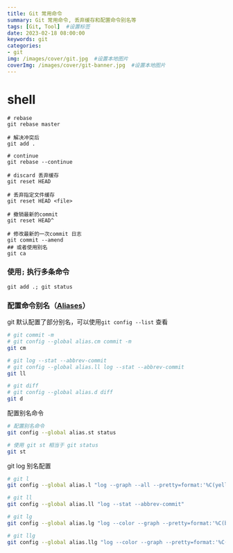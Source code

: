 ```yaml
---
title: Git 常用命令
summary: Git 常用命令, 丢弃缓存和配置命令别名等 
tags: [Git, Tool]  #设置标签
date: 2023-02-18 08:00:00
keywords: git
categories:
- git
img: /images/cover/git.jpg  #设置本地图片
coverImg: /images/cover/git-banner.jpg  #设置本地图片
---
```


# shell

```shell
# rebase
git rebase master

# 解决冲突后
git add .

# continue
git rebase --continue
```

```shell
# discard 丢弃缓存
git reset HEAD

# 丢弃指定文件缓存
git reset HEAD <file>

# 撤销最新的commit
git reset HEAD^

# 修改最新的一次commit 日志
git commit --amend
## 或者使用别名
git ca

```

### 使用`;` 执行多条命令

```shell
git add .; git status
```

### 配置命令别名（[Aliases](https://git-scm.com/book/zh-tw/v2/Git-%E5%9F%BA%E7%A4%8E-Git-Aliases)）

git 默认配置了部分别名，可以使用`git config --list` 查看

```bash
# git commit -m
# git config --global alias.cm commit -m
git cm

# git log --stat --abbrev-commit
# git config --global alias.ll log --stat --abbrev-commit
git ll

# git diff
# git config --global alias.d diff
git d
```

配置别名命令

```bash
# 配置别名命令
git config --global alias.st status

# 使用 git st 相当于 git status
git st
```

git log 别名配置

```bash
# git l
git config --global alias.l "log --graph --all --pretty=format:'%C(yellow)%h%C(cyan)%d%Creset %s %C(white)- %an, %ar%Creset'"

# git ll
git config --global alias.ll "log --stat --abbrev-commit"

# git lg
git config --global alias.lg "log --color --graph --pretty=format:'%C(bold white)%h%Creset -%C(bold green)%d%Creset %s %C(bold green)(%cr)%Creset %C(bold blue)<%an>%Creset' --abbrev-commit --date=relative"

# git llg
git config --global alias.llg "log --color --graph --pretty=format:'%C(bold white)%H %d%Creset%n%s%n%+b%C(bold blue)%an <%ae>%Creset %C(bold green)%cr (%ci)' --abbrev-commit"
```
